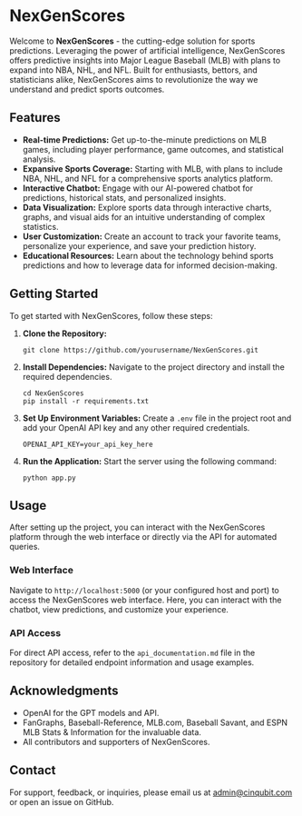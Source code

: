 <h1>NexGenScores</h1>

<p>Welcome to <strong>NexGenScores</strong> - the cutting-edge solution for sports predictions. Leveraging the power of artificial intelligence, NexGenScores offers predictive insights into Major League Baseball (MLB) with plans to expand into NBA, NHL, and NFL. Built for enthusiasts, bettors, and statisticians alike, NexGenScores aims to revolutionize the way we understand and predict sports outcomes.</p>

<h2>Features</h2>

<ul>
  <li><strong>Real-time Predictions:</strong> Get up-to-the-minute predictions on MLB games, including player performance, game outcomes, and statistical analysis.</li>
  <li><strong>Expansive Sports Coverage:</strong> Starting with MLB, with plans to include NBA, NHL, and NFL for a comprehensive sports analytics platform.</li>
  <li><strong>Interactive Chatbot:</strong> Engage with our AI-powered chatbot for predictions, historical stats, and personalized insights.</li>
  <li><strong>Data Visualization:</strong> Explore sports data through interactive charts, graphs, and visual aids for an intuitive understanding of complex statistics.</li>
  <li><strong>User Customization:</strong> Create an account to track your favorite teams, personalize your experience, and save your prediction history.</li>
  <li><strong>Educational Resources:</strong> Learn about the technology behind sports predictions and how to leverage data for informed decision-making.</li>
</ul>

<h2>Getting Started</h2>

<p>To get started with NexGenScores, follow these steps:</p>

<ol>
  <li><strong>Clone the Repository:</strong>
    <pre><code>git clone https://github.com/yourusername/NexGenScores.git</code></pre>
  </li>
  <li><strong>Install Dependencies:</strong> Navigate to the project directory and install the required dependencies.
    <pre><code>cd NexGenScores
pip install -r requirements.txt</code></pre>
  </li>
  <li><strong>Set Up Environment Variables:</strong> Create a <code>.env</code> file in the project root and add your OpenAI API key and any other required credentials.
    <pre><code>OPENAI_API_KEY=your_api_key_here</code></pre>
  </li>
  <li><strong>Run the Application:</strong> Start the server using the following command:
    <pre><code>python app.py</code></pre>
  </li>
</ol>

<h2>Usage</h2>

<p>After setting up the project, you can interact with the NexGenScores platform through the web interface or directly via the API for automated queries.</p>

<h3>Web Interface</h3>

<p>Navigate to <code>http://localhost:5000</code> (or your configured host and port) to access the NexGenScores web interface. Here, you can interact with the chatbot, view predictions, and customize your experience.</p>

<h3>API Access</h3>

<p>For direct API access, refer to the <code>api_documentation.md</code> file in the repository for detailed endpoint information and usage examples.</p>

<h2>Acknowledgments</h2>

<ul>
  <li>OpenAI for the GPT models and API.</li>
  <li>FanGraphs, Baseball-Reference, MLB.com, Baseball Savant, and ESPN MLB Stats & Information for the invaluable data.</li>
  <li>All contributors and supporters of NexGenScores.</li>
</ul>

<h2>Contact</h2>

<p>For support, feedback, or inquiries, please email us at <a href="mailto:admin@cinqubit.com">admin@cinqubit.com</a> or open an issue on GitHub.</p>
